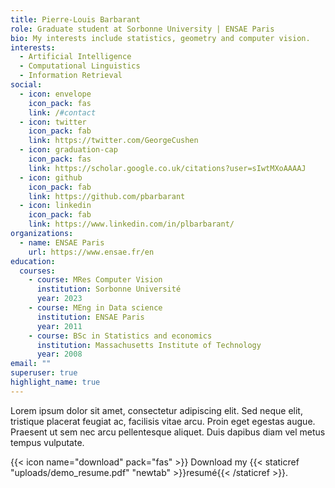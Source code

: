 ```yaml
---
title: Pierre-Louis Barbarant
role: Graduate student at Sorbonne University | ENSAE Paris
bio: My interests include statistics, geometry and computer vision.
interests:
  - Artificial Intelligence
  - Computational Linguistics
  - Information Retrieval
social:
  - icon: envelope
    icon_pack: fas
    link: /#contact
  - icon: twitter
    icon_pack: fab
    link: https://twitter.com/GeorgeCushen
  - icon: graduation-cap
    icon_pack: fas
    link: https://scholar.google.co.uk/citations?user=sIwtMXoAAAAJ
  - icon: github
    icon_pack: fab
    link: https://github.com/pbarbarant
  - icon: linkedin
    icon_pack: fab
    link: https://www.linkedin.com/in/plbarbarant/
organizations:
  - name: ENSAE Paris
    url: https://www.ensae.fr/en
education:
  courses:
    - course: MRes Computer Vision
      institution: Sorbonne Université
      year: 2023
    - course: MEng in Data science
      institution: ENSAE Paris
      year: 2011
    - course: BSc in Statistics and economics
      institution: Massachusetts Institute of Technology
      year: 2008
email: ""
superuser: true
highlight_name: true
---
```



Lorem ipsum dolor sit amet, consectetur adipiscing elit. Sed neque elit, tristique placerat feugiat ac, facilisis vitae arcu. Proin eget egestas augue. Praesent ut sem nec arcu pellentesque aliquet. Duis dapibus diam vel metus tempus vulputate.

{{< icon name="download" pack="fas" >}} Download my {{< staticref "uploads/demo_resume.pdf" "newtab" >}}resumé{{< /staticref >}}.